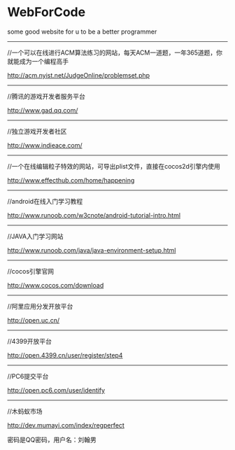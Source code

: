 # WebForCode
some good website for u to be a better programmer


---
//一个可以在线进行ACM算法练习的网站，每天ACM一道题，一年365道题，你就能成为一个编程高手

http://acm.nyist.net/JudgeOnline/problemset.php

---
//腾讯的游戏开发者服务平台 

http://www.gad.qq.com/

---
//独立游戏开发者社区 

http://www.indieace.com/

---
//一个在线编辑粒子特效的网站，可导出plist文件，直接在cocos2d引擎内使用 

http://www.effecthub.com/home/happening

---
//android在线入门学习教程

http://www.runoob.com/w3cnote/android-tutorial-intro.html

---
//JAVA入门学习网站

http://www.runoob.com/java/java-environment-setup.html

---
//cocos引擎官网

http://www.cocos.com/download

---
//阿里应用分发开放平台

http://open.uc.cn/

---
//4399开放平台

http://open.4399.cn/user/register/step4

---
//PC6提交平台

http://open.pc6.com/user/identify

---
//木蚂蚁市场

http://dev.mumayi.com/index/regperfect

密码是QQ密码，用户名：刘翰男
